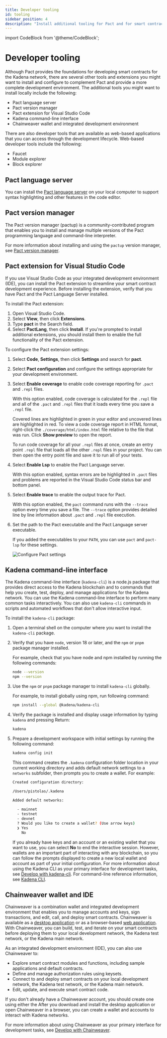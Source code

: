 ```yaml
---
title: Developer tooling
id: tooling
sidebar_position: 4
description: "Install additional tooling for Pact and for smart contract development."
---
```


import CodeBlock from '@theme/CodeBlock';

# Developer tooling

Although Pact provides the foundations for developing smart contracts for the Kadena network, there are several other tools and extensions you might want to install and configure to complement Pact and provide a more complete development environment. 
The additional tools you might want to install locally include the following:

- Pact language server
- Pact version manager
- Pact extension for Visual Studio Code
- Kadena command-line interface
- Chainweaver wallet and integrated development environment
  
There are also developer tools that are available as web-based applications that you can access through the development lifecycle.
Web-based developer tools include the following:

- Faucet
- Module explorer
- Block explorer

## Pact language server

You can install the [Pact language server](https://github.com/kadena-io/pact-lsp/releases) on your local computer to support syntax highlighting and other features in the code editor.

## Pact version manager

The Pact version manager (pactup) is a community-contributed program that enables you to install and manage multiple versions of the Pact programming language and command-line interpreter.

For more information about installing and using the `pactup` version manager, see [Pact version manager](https://github.com/kadena-community/pactup).

## Pact extension for Visual Studio Code

If you use Visual Studio Code as your integrated development environment (IDE), you can install the Pact extension to streamline your smart contract development experience. Before installing the extension, verify that you have Pact and the Pact Language Server installed.

To install the Pact extension:

1. Open Visual Studio Code.
2. Select **View**, then click **Extensions**.
3. Type **pact** in the Search field.
4. Select **PactLang**, then click **Install**. If you're prompted to install additional extensions, you should install them to enable the full functionality of the Pact extension.

To configure the Pact extension settings:

1. Select **Code**, **Settings**, then click **Settings** and search for **pact**.

2. Select **Pact configuration** and configure the settings appropriate for your development environment.
3. Select **Enable coverage** to enable code coverage reporting for `.pact` and `.repl` files.

   With this option enabled, code coverage is calculated for the `.repl` file and all of the `.pact` and `.repl` files that it loads every time you save a `.repl` file.

   Covered lines are highlighted in green in your editor and uncovered lines are highlighted in red. To view a code coverage report in HTML format, right-click the `./coverage/html/index.html` file relative to the file that was run. Click **Show preview** to open the report.

   To run code coverage for all your `.repl` files at once, create an entry point `.repl` file that loads all the other `.repl` files in your project. You can then open the entry point file and save it to run all of your tests.

4. Select **Enable Lsp** to enable the Pact Language server.

   With this option enabled, syntax errors are be highlighted in `.pact` files and problems are reported in the Visual Studio Code status bar and bottom panel.

5. Select **Enable trace** to enable the output trace for Pact.

   With this option enabled, the `pact` command runs with the `--trace` option every time you save a file. The `--trace` option provides detailed line by line information about `.pact` and `.repl` file execution.

6. Set the path to the Pact executable and the Pact Language server executable.

   If you added the executables to your `PATH`, you can use `pact` and `pact-lsp` for these settings.

   ![Configure Pact settings](/./img/vscode-pact.png)

## Kadena command-line interface

The Kadena command-line interface (`kadena-cli`) is a node.js package that provides direct access to the Kadena blockchain and to commands that help you create, test, deploy, and manage applications for the Kadena network.
You can use the Kadena command-line interface to perform many common tasks interactively.
You can also use `kadena-cli` commands in scripts and automated workflows that don't allow interactive input.

To install the `kadena-cli` package:

1. Open a terminal shell on the computer where you want to install the `kadena-cli` package.

1. Verify that you have `node`, version 18 or later, and the `npm` or `pnpm` package manager installed.
   
   For example, check that you have node and npm installed by running the following commands:

   ```bash
   node --version
   npm --version
   ```
  
2. Use the `npm` or `pnpm` package manager to install `kadena-cli` globally. 
   
   For example, to install globally using npm, run following command:

   ```bash
   npm install --global @kadena/kadena-cli
   ```

3. Verify the package is installed and display usage information by typing `kadena` and pressing Return:

   ```bash
   kadena
   ```

4. Prepare a development workspace with initial settings by running the following command:
   
   ```bash
   kadena config init
   ```
   
   This command creates the `.kadena` configuration folder location in your current working directory and adds default network settings to a `networks` subfolder, then prompts you to create a wallet.
   For example:
   
   ```bash
   Created configuration directory:
   
   /Users/pistolas/.kadena
   
   Added default networks:
     
     - mainnet
     - testnet
     - devnet
     ? Would you like to create a wallet? (Use arrow keys)
     ❯ Yes
       No
   ```

   If you already have keys and an account or an existing wallet that you want to use, you can select **No** to end the interactive session.
   However, wallets are an important part of interacting with any blockchain, so you can follow the prompts displayed to create a new local wallet and account as part of your initial configuration.
   For more information about using the Kadena CLI as your primary interface for development tasks, see [Develop with kadena-cli](/guides/dev-kadena-cli).
   For command-line reference information, see [Kadena CLI](/reference/kadena-cli-ref).

## Chainweaver wallet and IDE

Chainweaver is a combination wallet and integrated development environment that enables you to manage accounts and keys, sign transactions, and edit, call, and deploy smart contracts.
Chainweaver is available as a [desktop application](https://github.com/kadena-io/chainweaver/releases) or as a browser-based [web application](https://chainweaver.kadena.network/).
With Chainweaver, you can build, test, and iterate on your smart contracts before deploying them to your local development network, the Kadena test network, or the Kadena main network.

As an integrated development environment (IDE), you can also use Chainweaver to:

- Explore smart contract modules and functions, including sample applications and default contracts.
- Define and manage authorization rules using keysets.
- Connect to and deploy smart contracts on your local development network, the Kadena test network, or the Kadena main network.
- Edit, update, and execute smart contract code.

If you don't already have a Chainweaver account, you should create one using either the  After you download and install the desktop application or open Chainweaver in a browser, you can create a wallet and accounts to interact with Kadena networks.

For more information about using Chainweaver as your primary interface for development tasks, see [Develop with Chainweaver](/guides/chainweaver).
